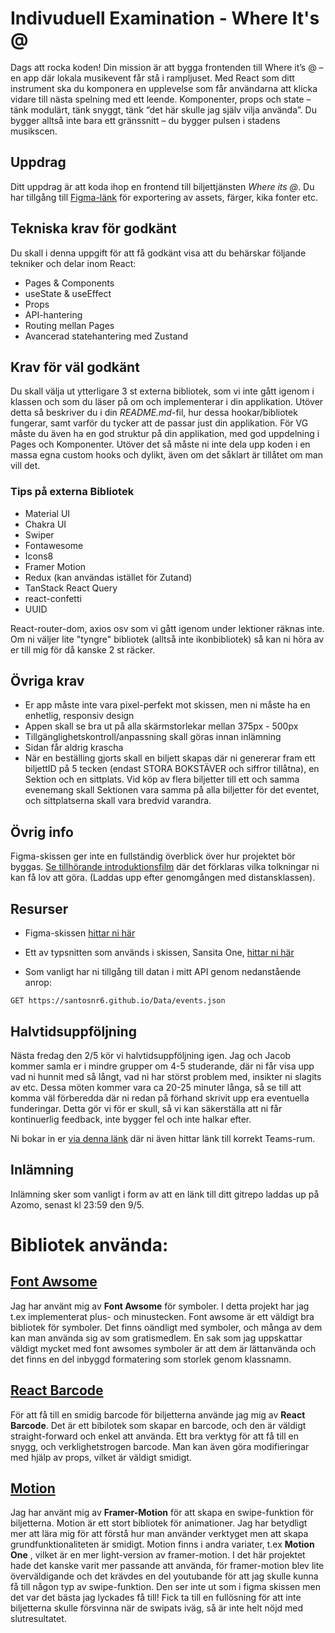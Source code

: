 # Indivuduell Examination - Where It's @

Dags att rocka koden! Din mission är att bygga frontenden till Where it’s @ – en app där lokala musikevent får stå i rampljuset.
Med React som ditt instrument ska du komponera en upplevelse som får användarna att klicka vidare till nästa spelning med ett leende.
Komponenter, props och state – tänk modulärt, tänk snyggt, tänk “det här skulle jag själv vilja använda”.
Du bygger alltså inte bara ett gränssnitt – du bygger pulsen i stadens musikscen.

## Uppdrag

Ditt uppdrag är att koda ihop en frontend till biljettjänsten _Where its @_. Du har tillgång till [Figma-länk](https://www.figma.com/file/vcgWPPy2q44oZZ2eORL1wB/Where-its-light?node-id=0%3A1) för exportering av assets, färger, kika fonter etc.

## Tekniska krav för godkänt

Du skall i denna uppgift för att få godkänt visa att du behärskar följande tekniker och delar inom React:

- Pages & Components
- useState & useEffect
- Props
- API-hantering
- Routing mellan Pages
- Avancerad statehantering med Zustand

## Krav för väl godkänt

Du skall välja ut ytterligare 3 st externa bibliotek, som vi inte gått igenom i klassen och som du läser på om och implementerar i din applikation. Utöver detta så beskriver du i din _README.md_-fil, hur dessa hookar/bibliotek fungerar, samt varför du tycker att de passar just din applikation. För VG måste du även ha en god struktur på din applikation, med god uppdelning i Pages och Komponenter. Utöver det så måste ni inte dela upp koden i en massa egna custom hooks och dylikt, även om det såklart är tillåtet om man vill det.

### Tips på externa Bibliotek

- Material UI
- Chakra UI
- Swiper
- Fontawesome
- Icons8
- Framer Motion
- Redux (kan användas istället för Zutand)
- TanStack React Query
- react-confetti
- UUID

React-router-dom, axios osv som vi gått igenom under lektioner räknas inte. Om ni väljer lite "tyngre" bibliotek (alltså inte ikonbibliotek) så kan ni höra av er till mig för då kanske 2 st räcker. 

## Övriga krav

- Er app måste inte vara pixel-perfekt mot skissen, men ni måste ha en enhetlig, responsiv design
- Appen skall se bra ut på alla skärmstorlekar mellan 375px - 500px
- Tillgänglighetskontroll/anpassning skall göras innan inlämning
- Sidan får aldrig krascha
- När en beställing gjorts skall en biljett skapas där ni genererar fram ett biljettID på 5 tecken (endast STORA BOKSTÄVER och siffror tillåtna), en Sektion och en sittplats. Vid köp av flera biljetter till ett och samma evenemang skall Sektionen vara samma på alla biljetter för det eventet, och sittplatserna skall vara bredvid varandra.

## Övrig info

Figma-skissen ger inte en fullständig överblick över hur projektet bör byggas. [Se tillhörande introduktionsfilm](https://funet.sharepoint.com/:v:/s/FrontendutvecklareYH-Fe24Distans/Eb0ibwDmzD5Cigvm9insGJwBGZGubnWDvoVs1fJJZ8-J4w?e=bfj7lD&nav=eyJyZWZlcnJhbEluZm8iOnsicmVmZXJyYWxBcHAiOiJTdHJlYW1XZWJBcHAiLCJyZWZlcnJhbFZpZXciOiJTaGFyZURpYWxvZy1MaW5rIiwicmVmZXJyYWxBcHBQbGF0Zm9ybSI6IldlYiIsInJlZmVycmFsTW9kZSI6InZpZXcifX0%3D) där det förklaras vilka tolkningar ni kan få lov att göra. (Laddas upp efter genomgången med distansklassen).

## Resurser

- Figma-skissen [hittar ni här](https://www.figma.com/file/vcgWPPy2q44oZZ2eORL1wB/Where-its-light?node-id=0%3A1)

- Ett av typsnitten som används i skissen, Sansita One, [hittar ni här](https://www.1001fonts.com/sansita-one-font.html)

- Som vanligt har ni tillgång till datan i mitt API genom nedanstående anrop:

```
GET https://santosnr6.github.io/Data/events.json
```

## Halvtidsuppföljning

Nästa fredag den 2/5 kör vi halvtidsuppföljning igen. Jag och Jacob kommer samla er i mindre grupper om 4-5 studerande, där ni får visa upp vad ni hunnit med så långt, vad ni har störst problem med, insikter ni slagits av etc. Dessa möten kommer vara ca 20-25 minuter långa, så se till att komma väl förberedda där ni redan på förhand skrivit upp era eventuella funderingar. Detta gör vi för er skull, så vi kan säkerställa att ni får kontinuerlig feedback, inte bygger fel och inte halkar efter.

Ni bokar in er [via denna länk](https://docs.google.com/spreadsheets/d/1RDqNrn4iVknkT4vJwDWULNPqm8e2bsgHynRPu6JIk4k/edit?usp=sharing) där ni även hittar länk till korrekt Teams-rum.

## Inlämning

Inlämning sker som vanligt i form av att en länk till ditt gitrepo laddas up på Azomo, senast kl 23:59 den 9/5.

# Bibliotek använda:

## [Font Awsome](https://fontawesome.com/icons)

Jag har använt mig av **Font Awsome** för symboler. I detta projekt har jag t.ex implementerat plus- och minustecken. Font awsome är ett väldigt bra bibliotek för symboler. Det finns oändligt med symboler, och många av dem kan man använda sig av som gratismedlem. En sak som jag uppskattar väldigt mycket med font awsomes symboler är att dem är lättanvända och det finns en del inbyggd formatering som storlek genom klassnamn. 

## [React Barcode](https://www.npmjs.com/package/react-barcode)

För att få till en smidig barcode för biljetterna använde jag mig av **React Barcode**. Det är ett bibilotek som skapar en barcode, och den är väldigt straight-forward och enkel att använda. Ett bra verktyg för att få till en snygg, och verklighetstrogen barcode. Man kan även göra modifieringar med hjälp av props, vilket är väldigt smidigt. 

## [Motion](https://motion.dev/docs/framer)

Jag har använt mig av **Framer-Motion** för att skapa en swipe-funktion för biljetterna. Motion är ett stort bibliotek för animationer. Jag har betydligt mer att lära mig för att förstå hur man använder verktyget men att skapa grundfunktionaliteten är smidigt. Motion finns i andra variater, t.ex **Motion One** , vilket är en mer light-version av framer-motion. I det här projektet hade det kanske varit mer passande att använda, för framer-motion blev lite överväldigande och det krävdes en del youtubande för att jag skulle kunna få till någon typ av swipe-funktion. Den ser inte ut som i figma skissen men det var det bästa jag lyckades få till! Fick ta till en fullösning för att inte biljetterna skulle försvinna när de swipats iväg, så är inte helt nöjd med slutresultatet.
